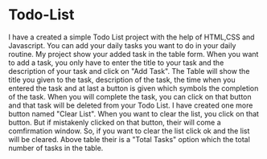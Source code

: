 # Todo-List
I have a created a  simple Todo List project with the help of HTML,CSS and Javascript. You can add your daily tasks you want to do in your daily routine. My project show your added task in the table form. When you want to add a task, you only have to enter the title  to your task and the description of your task and click on "Add Task". The Table will show the title you given to the  task, description of the task, the time when you entered the task and at last a button is given which symbols the completion of the task. When you will complete the task, you can click on that button and that task will be deleted from your Todo List. I have created one more button named "Clear List". When you want to clear the list, you click on that button. But if mistakenly clicked on that button, their will come a comfirmation window. So, if you want to clear the list click ok and the list will be cleared. Above table their is a "Total Tasks" option which the total number of tasks in the table.  
